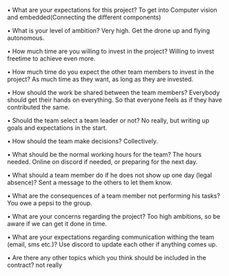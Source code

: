 • What are your expectations for this project?
	To get into Computer vision and embedded(Connecting the different components)
	
• What is your level of ambition?
	Very high. Get the drone up and flying autonomous.

• How much time are you willing to invest in the project?
	Willing to invest freetime to achieve even more.

• How much time do you expect the other team members to invest in the project?
	As much time as they want, as long as they are invested.

• How should the work be shared between the team members?
	Everybody should get their hands on everything. So that everyone feels as if they have contributed the same.

• Should the team select a team leader or not?
	No really, but writing up goals and expectations in the start.

• How should the team make decisions?
	Collectively.

• What should be the normal working hours for the team?
	The hours needed. Online on discord if needed, or preparing for the next day.

• What should a team member do if he does not show up one day (legal absence)?
	Sent a message to the others to let them know.

• What are the consequences of a team member not performing his tasks?
	You owe a pepsi to the group.

• What are your concerns regarding the project?
	Too high ambitions, so be aware if we can get it done in time.

• What are your expectations regarding communication withing the team (email, sms etc.)?
	Use discord to update each other if anything comes up. 

• Are there any other topics which you think should be included in the contract?
	not really